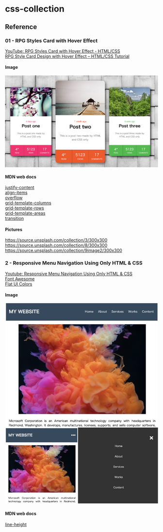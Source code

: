 # css-collection

## Reference

### 01 - RPG Styles Card with Hover Effect

[YouTube: RPG Styles Card with Hover Effect - HTML/CSS](https://www.youtube.com/watch?v=cwC1qdPWBKo)  
[RPG Style Card Design with Hover Effect – HTML/CSS Tutorial](https://redstapler.co/rpg-style-card-design-with-hover-effect-html-css-tutorial/)

#### Image

![](./img/01-image.png)

#### MDN web docs

[justify-content](https://developer.mozilla.org/en-US/docs/Web/CSS/justify-content)  
[align-items](https://developer.mozilla.org/en-US/docs/Web/CSS/align-items)  
[overflow](https://developer.mozilla.org/en-US/docs/Web/CSS/overflow)  
[grid-template-columns](https://developer.mozilla.org/en-US/docs/Web/CSS/grid-template-columns)  
[grid-template-rows](https://developer.mozilla.org/en-US/docs/Web/CSS/grid-template-rows)  
[grid-template-areas](https://developer.mozilla.org/en-US/docs/Web/CSS/grid-template-areas)  
[transition](https://developer.mozilla.org/en-US/docs/Web/CSS/transition)

#### Pictures

https://source.unsplash.com/collection/3/300x300  
https://source.unsplash.com/collection/8/300x300  
https://source.unsplash.com/collection/9image2/300x300

### 2 - Responsive Menu Navigation Using Only HTML & CSS

[Youtube: Responsive Menu Navigation Using Only HTML & CSS](https://www.youtube.com/watch?v=cQ6YQ8K5MRw)  
[Font Awesome](https://fontawesome.com/)  
[Flat UI Colors](https://flatuicolors.com/)

#### Image

![](./img/02-image.png)

#### MDN web docs

[line-height](https://developer.mozilla.org/en-US/docs/Web/CSS/line-height)
